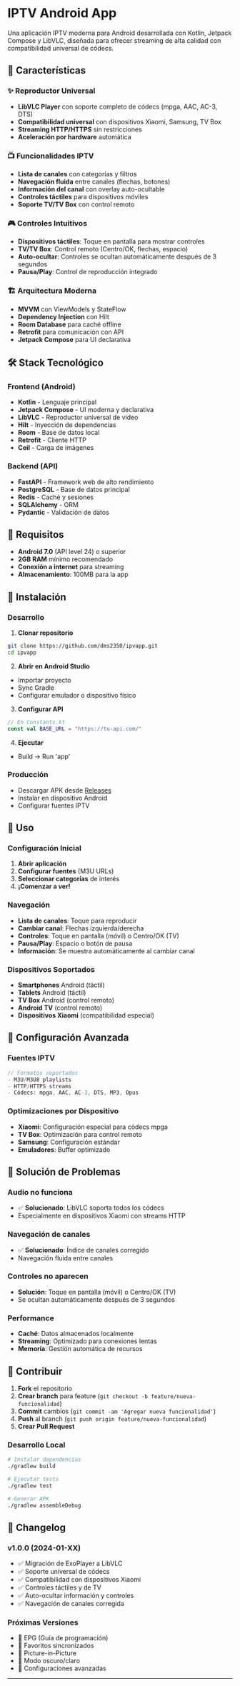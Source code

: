 # IPTV Android App

Una aplicación IPTV moderna para Android desarrollada con Kotlin, Jetpack Compose y LibVLC, diseñada para ofrecer streaming de alta calidad con compatibilidad universal de códecs.

## 🚀 Características

### ✨ Reproductor Universal
- **LibVLC Player** con soporte completo de códecs (mpga, AAC, AC-3, DTS)
- **Compatibilidad universal** con dispositivos Xiaomi, Samsung, TV Box
- **Streaming HTTP/HTTPS** sin restricciones
- **Aceleración por hardware** automática

### 📺 Funcionalidades IPTV
- **Lista de canales** con categorías y filtros
- **Navegación fluida** entre canales (flechas, botones)
- **Información del canal** con overlay auto-ocultable
- **Controles táctiles** para dispositivos móviles
- **Soporte TV/TV Box** con control remoto

### 🎮 Controles Intuitivos
- **Dispositivos táctiles**: Toque en pantalla para mostrar controles
- **TV/TV Box**: Control remoto (Centro/OK, flechas, espacio)
- **Auto-ocultar**: Controles se ocultan automáticamente después de 3 segundos
- **Pausa/Play**: Control de reproducción integrado

### 🏗️ Arquitectura Moderna
- **MVVM** con ViewModels y StateFlow
- **Dependency Injection** con Hilt
- **Room Database** para caché offline
- **Retrofit** para comunicación con API
- **Jetpack Compose** para UI declarativa

## 🛠️ Stack Tecnológico

### Frontend (Android)
- **Kotlin** - Lenguaje principal
- **Jetpack Compose** - UI moderna y declarativa
- **LibVLC** - Reproductor universal de video
- **Hilt** - Inyección de dependencias
- **Room** - Base de datos local
- **Retrofit** - Cliente HTTP
- **Coil** - Carga de imágenes

### Backend (API)
- **FastAPI** - Framework web de alto rendimiento
- **PostgreSQL** - Base de datos principal
- **Redis** - Caché y sesiones
- **SQLAlchemy** - ORM
- **Pydantic** - Validación de datos

## 📱 Requisitos

- **Android 7.0** (API level 24) o superior
- **2GB RAM** mínimo recomendado
- **Conexión a internet** para streaming
- **Almacenamiento**: 100MB para la app

## 🚀 Instalación

### Desarrollo
1. **Clonar repositorio**
```bash
git clone https://github.com/dms2350/ipvapp.git
cd ipvapp
```

2. **Abrir en Android Studio**
- Importar proyecto
- Sync Gradle
- Configurar emulador o dispositivo físico

3. **Configurar API**
```kotlin
// En Constants.kt
const val BASE_URL = "https://tu-api.com/"
```

4. **Ejecutar**
- Build → Run 'app'

### Producción
- Descargar APK desde [Releases](https://github.com/dms2350/ipvapp/releases)
- Instalar en dispositivo Android
- Configurar fuentes IPTV

## 🎯 Uso

### Configuración Inicial
1. **Abrir aplicación**
2. **Configurar fuentes** (M3U URLs)
3. **Seleccionar categorías** de interés
4. **¡Comenzar a ver!**

### Navegación
- **Lista de canales**: Toque para reproducir
- **Cambiar canal**: Flechas izquierda/derecha
- **Controles**: Toque en pantalla (móvil) o Centro/OK (TV)
- **Pausa/Play**: Espacio o botón de pausa
- **Información**: Se muestra automáticamente al cambiar canal

### Dispositivos Soportados
- **Smartphones** Android (táctil)
- **Tablets** Android (táctil)
- **TV Box** Android (control remoto)
- **Android TV** (control remoto)
- **Dispositivos Xiaomi** (compatibilidad especial)

## 🔧 Configuración Avanzada

### Fuentes IPTV
```kotlin
// Formatos soportados
- M3U/M3U8 playlists
- HTTP/HTTPS streams
- Códecs: mpga, AAC, AC-3, DTS, MP3, Opus
```

### Optimizaciones por Dispositivo
- **Xiaomi**: Configuración especial para códecs mpga
- **TV Box**: Optimización para control remoto
- **Samsung**: Configuración estándar
- **Emuladores**: Buffer optimizado

## 🐛 Solución de Problemas

### Audio no funciona
- ✅ **Solucionado**: LibVLC soporta todos los códecs
- Especialmente en dispositivos Xiaomi con streams HTTP

### Navegación de canales
- ✅ **Solucionado**: Índice de canales corregido
- Navegación fluida entre canales

### Controles no aparecen
- **Solución**: Toque en pantalla (móvil) o Centro/OK (TV)
- Se ocultan automáticamente después de 3 segundos

### Performance
- **Caché**: Datos almacenados localmente
- **Streaming**: Optimizado para conexiones lentas
- **Memoria**: Gestión automática de recursos

## 🤝 Contribuir

1. **Fork** el repositorio
2. **Crear branch** para feature (`git checkout -b feature/nueva-funcionalidad`)
3. **Commit** cambios (`git commit -am 'Agregar nueva funcionalidad'`)
4. **Push** al branch (`git push origin feature/nueva-funcionalidad`)
5. **Crear Pull Request**

### Desarrollo Local
```bash
# Instalar dependencias
./gradlew build

# Ejecutar tests
./gradlew test

# Generar APK
./gradlew assembleDebug
```



## 🔄 Changelog

### v1.0.0 (2024-01-XX)
- ✅ Migración de ExoPlayer a LibVLC
- ✅ Soporte universal de códecs
- ✅ Compatibilidad con dispositivos Xiaomi
- ✅ Controles táctiles y de TV
- ✅ Auto-ocultar información y controles
- ✅ Navegación de canales corregida

### Próximas Versiones
- 🔄 EPG (Guía de programación)
- 🔄 Favoritos sincronizados
- 🔄 Picture-in-Picture
- 🔄 Modo oscuro/claro
- 🔄 Configuraciones avanzadas

---
